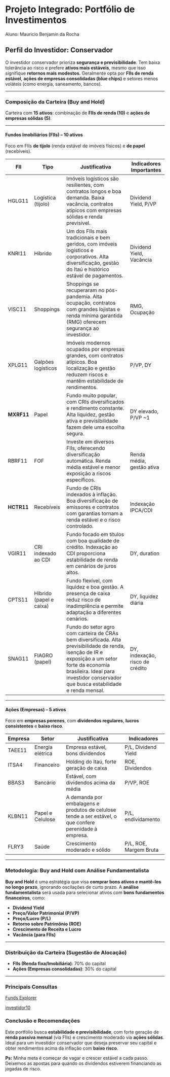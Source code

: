# **Projeto Integrado: Portfólio de Investimentos**

Aluno: Mauricio Benjamin da Rocha

## **Perfil do Investidor: Conservador**

O investidor conservador prioriza **segurança e previsibilidade**. Tem baixa tolerância ao risco e prefere **ativos mais estáveis**, mesmo que isso signifique **retornos mais modestos**. Geralmente opta por **FIIs de renda estável**, **ações de empresas consolidadas (blue chips)** e setores menos voláteis (como energia, saneamento, bancos).

---

### **Composição da Carteira (Buy and Hold)**

Carteira com **15 ativos**: combinação de **FIIs de renda (10)** e **ações de empresas sólidas (5)**.

---

#### **Fundos Imobiliários (FIIs)** – 10 ativos

Foco em FIIs **de tijolo** (renda estável de imóveis físicos) e **de papel** (recebíveis).

| **FII**   | **Tipo**                 | **Justificativa**                                                                                       | **Indicadores Importantes**        |
|----------|--------------------------|----------------------------------------------------------------------------------------------------------------------------------|------------------------------------|
| HGLG11   | Logística (tijolo)       | Imóveis logísticos são resilientes, com contratos longos e boa demanda. Baixa vacância, contratos atípicos com empresas sólidas e renda previsível.                 | Dividend Yield, P/VP               |
| KNRI11   | Híbrido                  | Um dos FIIs mais tradicionais e bem geridos, com imóveis logísticos e corporativos. Alta diversificação, gestão do Itaú e histórico estável de pagamentos.          | Dividend Yield, Vacância           |
| VISC11   | Shoppings                | Shoppings se recuperaram no pós-pandemia. Alta ocupação, contratos com grandes lojistas e renda mínima garantida (RMG) oferecem segurança ao investidor.           | RMG, Ocupação                      |
| XPLG11   | Galpões logísticos       | Imóveis modernos ocupados por empresas grandes, com contratos atípicos. Boa localização e gestão reduzem riscos e mantêm estabilidade de rendimentos.              | P/VP, DY                           |
| **MXRF11**   | Papel                    | Fundo muito popular, com CRIs diversificados e rendimento constante. Alta liquidez, gestão ativa e previsibilidade fazem dele uma escolha segura.                  | DY elevado, P/VP ~1                |
| RBRF11   | FOF                      | Investe em diversos FIIs, oferecendo diversificação automática. Renda média estável e menor exposição a riscos específicos.                                         | Renda média, gestão ativa          |
| **HCTR11**   | Recebíveis               | Fundo de CRIs indexados à inflação. Boa diversificação de emissores e contratos com garantias tornam a renda estável e o risco controlado.                         | Indexação IPCA/CDI                 |
| VGIR11   | CRI indexado ao CDI      | Fundo focado em títulos com boa qualidade de crédito. Indexação ao CDI proporciona estabilidade de renda em cenários de juros altos.                               | DY, duration                       |
| CPTS11   | Híbrido (papel e caixa)  | Fundo flexível, com liquidez e boa gestão. A presença de caixa reduz risco de inadimplência e permite adaptação a diferentes cenários.                             | DY, liquidez diária                |                     | DY, liquidez diária                |
| SNAG11  | FIAGRO (papel)           | Fundo do setor agro com carteira de CRAs bem diversificada. Alta previsibilidade de renda, isenção de IR e exposição a um setor forte da economia brasileira. Ideal para investidor conservador que busca estabilidade e renda mensal. | DY, indexação, risco de crédito |

---

#### **Ações (Empresas)** – 5 ativos

Foco em **empresas perenes**, com **dividendos regulares**, **lucros consistentes** e **baixo risco**.

| Empresa | Setor            | Justificativa                           | Indicadores         |
| ------- | ---------------- | --------------------------------------- | ------------------- |
| TAEE11  | Energia elétrica | Empresa estável, bons dividendos        | P/L, Dividend Yield |
| ITSA4   | Financeiro       | Holding do Itaú, forte geração de caixa | ROE, Dividendos     |
| BBAS3   | Bancário         | Estável, com dividendos acima da média  | P/VP, ROE           |
| KLBN11   | Papel e Celulose          | A demanda por embalagens e produtos de celulose tende a ser estável, o que confere perenidade à empresa.                 | P/L, endividamento  |
| FLRY3   | Saúde            | Crescimento moderado e sólido           | P/L, ROE, Margem Bruta |

---

### **Metodologia: Buy and Hold com Análise Fundamentalista**

**Buy and Hold** é uma estratégia que visa **comprar bons ativos e mantê-los no longo prazo**, ignorando oscilações de curto prazo. A **análise fundamentalista** será usada para selecionar ativos com **bons fundamentos financeiros**, como:

* **Dividend Yield**
* **Preço/Valor Patrimonial (P/VP)**
* **Preço/Lucro (P/L)**
* **Retorno sobre Patrimônio (ROE)**
* **Crescimento de Receita e Lucro**
* **Vacância (para FIIs)**

---

### **Distribuição da Carteira (Sugestão de Alocação)**

* **FIIs (Renda fixa/Imobiliária)**: 70% do capital
* **Ações (Empresas consolidadas)**: 30% do capital

---

### Principais Consultas

[Funds Explorer](https://www.fundsexplorer.com.br/)

[investidor10](https://investidor10.com.br/acoes)

### **Conclusão e Recomendações**

Este portfólio busca **estabilidade e previsibilidade**, com forte geração de **renda passiva mensal** (via FIIs) e crescimento moderado via **ações sólidas**. Ideal para um investidor conservador que deseja preservar seu capital e obter rendimentos acima da inflação com **baixo risco**.

**Ps:** Minha meta é começar de vagar e crescer estável a cada passo. Deixemos as apostas para quando os dividendos estiverem financiando as jogadas de risco.

